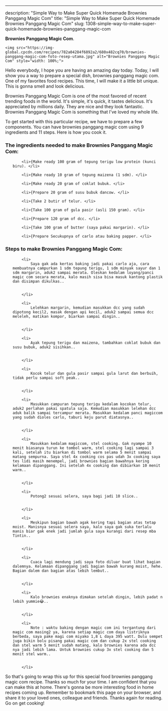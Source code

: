 ---
description: "Simple Way to Make Super Quick Homemade Brownies Panggang Magic Com"
title: "Simple Way to Make Super Quick Homemade Brownies Panggang Magic Com"
slug: 1308-simple-way-to-make-super-quick-homemade-brownies-panggang-magic-com

<p>
	<strong>Brownies Panggang Magic Com</strong>. 
	
</p>
<p>
	
	<img src="https://img-global.cpcdn.com/recipes/782a04284f6892a2/680x482cq70/brownies-panggang-magic-com-foto-resep-utama.jpg" alt="Brownies Panggang Magic Com" style="width: 100%;">
	
	
</p>
<p>
	Hello everybody, I hope you are having an amazing day today. Today, I will show you a way to prepare a special dish, brownies panggang magic com. One of my favorites food recipes. This time, I will make it a little bit unique. This is gonna smell and look delicious.
</p>
	
<p>
	Brownies Panggang Magic Com is one of the most favored of recent trending foods in the world. It's simple, it's quick, it tastes delicious. It's appreciated by millions daily. They are nice and they look fantastic. Brownies Panggang Magic Com is something that I've loved my whole life.
</p>
<p>
	
</p>

<p>
To get started with this particular recipe, we have to prepare a few components. You can have brownies panggang magic com using 9 ingredients and 11 steps. Here is how you cook it.
</p>

<h3>The ingredients needed to make Brownies Panggang Magic Com:</h3>

<ol>
	
		<li>{Make ready 100 gram of tepung terigu low protein (kunci biru). </li>
	
		<li>{Make ready 10 gram of tepung maizena (1 sdm). </li>
	
		<li>{Make ready 20 gram of coklat bubuk. </li>
	
		<li>{Prepare 20 gram of susu bubuk dancow. </li>
	
		<li>{Take 2 butir of telur. </li>
	
		<li>{Take 100 gram of gula pasir (asli 150 gram). </li>
	
		<li>{Prepare 120 gram of dcc. </li>
	
		<li>{Take 100 gram of butter (saya pakai margarin). </li>
	
		<li>{Prepare Secukupnya of carlo atau baking papper. </li>
	
</ol>
<p>
	
</p>

<h3>Steps to make Brownies Panggang Magic Com:</h3>

<ol>
	
		<li>
			Saya gak ada kertas baking jadi pakai carlo aja, cara membuatnya campurkan 1 sdm tepung terigu, 1 sdm minyak sayur dan 1 sdm margarin, aduk2 sampai merata. Oleskan kedalam loyang/panci magic com secara merata, kalo masih sisa bisa masuk kantong plastik dan disimpan dikulkas..
			
			
		</li>
	
		<li>
			Lelehkan margarin, kemudian masukkan dcc yang sudah dipotong kecil2, masak dengan api kecil, aduk2 sampai semua dcc meleleh, matikan kompor, biarkan sampai dingin..
			
			
		</li>
	
		<li>
			Ayak tepung terigu dan maizena, tambahkan coklat bubuk dan susu bubuk, aduk2 sisihkan..
			
			
		</li>
	
		<li>
			Kocok telur dan gula pasir sampai gula larut dan berbuih, tidak perlu sampai soft peak..
			
			
		</li>
	
		<li>
			Masukkan campuran tepung terigu kedalam kocokan telur, aduk2 perlahan pakai spatula saja. Kemudian masukkan lelehan dcc aduk balik sampai tercampur merata. Masukkan kedalam panci magiccom yang sudah dioles carlo, taburi keju parut diatasnya..
			
			
		</li>
	
		<li>
			Masukkan kedalam magiccom, stel cooking. Gak nyampe 10 menit biasanya turun ke tombol warm, stel cooking lagi sampai 3 kali, setelah itu biarkan di tombol warm selama 5 menit sampai matang sempurna. Saya stel 4x cooking cos pas udah 3x cooking saya tes lidi masih menempel, jadi brownies bagian bawahnya kering kelamaan dipanggang. Ini setelah 4x cooking dan dibiarkan 10 menit warm..
			
			
		</li>
	
		<li>
			Potong2 sesuai selera, saya bagi jadi 10 slice..
			
			
		</li>
	
		<li>
			Meskipun bagian bawah agak kering tapi bagian atas tetap moist. Manisnya sesuai selera saya, kalo saya gak suka terlalu manis biar gak enek jadi jumlah gula saya kurangi dari resep mba Tintin..
			
			
		</li>
	
		<li>
			Cuaca lagi mendung jadi saya foto diluar buat lihat bagian dalemnya. Kelamaan dipanggang jadi bagian bawah kurang moist, hehe. Bagian dalem dan bagian atas lebih lembut..
			
			
		</li>
	
		<li>
			Kalo brownies enaknya dimakan setelah dingin, lebih padat n lebih yummie😂..
			
			
		</li>
	
		<li>
			Note : waktu baking dengan magic com ini tergantung dari magic com masing2 ya, karena setiap magic com daya listriknya berbeda, saya pake magi com miyako 1,8 L daya 395 watt. Dulu sempet juga bikin bolu pisang pakai magic com dan cukup 2x stel cooking dan stel warm 5 menit sudah matang, kalo brownies karena ada dcc nya jadi lebih lama. Untuk brownies cukup 3x stel cooking dan 5 menit stel warm..
			
			
		</li>
	
</ol>

<p>
	
</p>

<p>
	So that's going to wrap this up for this special food brownies panggang magic com recipe. Thanks so much for your time. I am confident that you can make this at home. There's gonna be more interesting food in home recipes coming up. Remember to bookmark this page on your browser, and share it to your loved ones, colleague and friends. Thanks again for reading. Go on get cooking!
</p>
